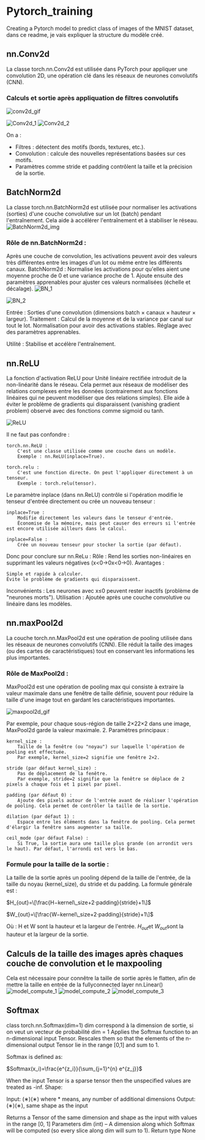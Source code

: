 # Pytorch_training
Creating a Pytorch model to predict class of images of the MNIST dataset, dans ce readme, je vais expliquer la structure du modèle créé.

## nn.Conv2d
La classe torch.nn.Conv2d est utilisée dans PyTorch pour appliquer une convolution 2D, une opération clé dans les réseaux de neurones convolutifs (CNN).

### Calculs et sortie après appliquation de filtres convolutifs

![conv2d_gif](https://github.com/user-attachments/assets/aa333ec2-bbe5-4f2d-b0ac-e827382c8dbf)


![Conv2d_1](https://github.com/user-attachments/assets/dd9cea7f-c5a3-4307-8165-b81208794b6f)
![Conv2d_2](https://github.com/user-attachments/assets/8a0a12d3-d04f-4f46-9e60-1306933c6a96)

On a :
  - Filtres : détectent des motifs (bords, textures, etc.).
  - Convolution : calcule des nouvelles représentations basées sur ces motifs.
  - Paramètres comme stride et padding contrôlent la taille et la précision de la sortie.

## BatchNorm2d

La classe torch.nn.BatchNorm2d est utilisée pour normaliser les activations (sorties) d'une couche convolutive sur un lot (batch) pendant l'entraînement. Cela aide à accélérer l'entraînement et à stabiliser le réseau.
![BatchNorm2d_img](https://github.com/user-attachments/assets/4a88d189-9be9-448c-852a-9df69b828d89)

### Rôle de nn.BatchNorm2d :

Après une couche de convolution, les activations peuvent avoir des valeurs très différentes entre les images d'un lot ou même entre les différents canaux. BatchNorm2d :
    Normalise les activations pour qu'elles aient une moyenne proche de 0 et une variance proche de 1.
    Ajoute ensuite des paramètres apprenables pour ajuster ces valeurs normalisées (échelle et décalage).
![BN_1](https://github.com/user-attachments/assets/1079ecb2-b124-44f9-acab-9ade1039f7b9)

![BN_2](https://github.com/user-attachments/assets/892a894a-4cbe-4ad9-985c-c5839a1dc3e1)

Entrée : Sorties d'une convolution (dimensions batch × canaux × hauteur × largeur).
Traitement :
    Calcul de la moyenne et de la variance par canal sur tout le lot.
    Normalisation pour avoir des activations stables.
    Réglage avec des paramètres apprenables.

Utilité : Stabilise et accélère l'entraînement.

## nn.ReLU

La fonction d'activation ReLU pour Unité linéaire rectifiée introduit de la non-linéarité dans le réseau. Cela permet aux réseaux de modéliser des relations complexes entre les données (contrairement aux fonctions linéaires qui ne peuvent modéliser que des relations simples).
Elle aide à éviter le problème de gradients qui disparaissent (vanishing gradient problem) observé avec des fonctions comme sigmoid ou tanh.

![ReLU](https://github.com/user-attachments/assets/91c59120-74bf-486f-ab74-2b49e89622f8)


Il ne faut pas confondre :

    torch.nn.ReLU :
        C'est une classe utilisée comme une couche dans un modèle.
        Exemple : nn.ReLU(inplace=True).

    torch.relu :
        C'est une fonction directe. On peut l'appliquer directement à un tenseur.
        Exemple : torch.relu(tensor).


Le paramètre inplace (dans nn.ReLU) contrôle si l'opération modifie le tenseur d'entrée directement ou crée un nouveau tenseur :

    inplace=True :
        Modifie directement les valeurs dans le tenseur d'entrée.
        Économise de la mémoire, mais peut causer des erreurs si l'entrée est encore utilisée ailleurs dans le calcul.

    inplace=False :
        Crée un nouveau tenseur pour stocker la sortie (par défaut).

Donc pour conclure sur nn.ReLu :
  Rôle : Rend les sorties non-linéaires en supprimant les valeurs négatives (x<0→0x<0→0).
  Avantages :

    Simple et rapide à calculer.
    Évite le problème de gradients qui disparaissent.

Inconvénients : Les neurones avec x≤0 peuvent rester inactifs (problème de "neurones morts").
Utilisation : Ajoutée après une couche convolutive ou linéaire dans les modèles.

## nn.maxPool2d

La couche torch.nn.MaxPool2d est une opération de pooling utilisée dans les réseaux de neurones convolutifs (CNN). Elle réduit la taille des images (ou des cartes de caractéristiques) tout en conservant les informations les plus importantes.
### Rôle de MaxPool2d :

MaxPool2d est une opération de pooling max qui consiste à extraire la valeur maximale dans une fenêtre de taille définie, souvent pour réduire la taille d'une image tout en gardant les caractéristiques importantes.


![maxpool2d_gif](https://github.com/user-attachments/assets/66a644d0-9b72-4120-b1ee-fae7bf5b3199)

Par exemple, pour chaque sous-région de taille 2×22×2 dans une image, MaxPool2d garde la valeur maximale.
2. Paramètres principaux :

    kernel_size :
        Taille de la fenêtre (ou "noyau") sur laquelle l'opération de pooling est effectuée.
        Par exemple, kernel_size=2 signifie une fenêtre 2×2.

    stride (par défaut kernel_size) :
        Pas de déplacement de la fenêtre.
        Par exemple, stride=2 signifie que la fenêtre se déplace de 2 pixels à chaque fois et 1 pixel par pixel.

    padding (par défaut 0) :
        Ajoute des pixels autour de l'entrée avant de réaliser l'opération de pooling. Cela permet de contrôler la taille de la sortie.

    dilation (par défaut 1) :
        Espace entre les éléments dans la fenêtre de pooling. Cela permet d'élargir la fenêtre sans augmenter sa taille.

    ceil_mode (par défaut False) :
        Si True, la sortie aura une taille plus grande (on arrondit vers le haut). Par défaut, l'arrondi est vers le bas.

### Formule pour la taille de la sortie :

La taille de la sortie après un pooling dépend de la taille de l'entrée, de la taille du noyau (kernel_size), du stride et du padding. La formule générale est :

$H_{out}=\[\frac{H−kernel\_size+2⋅padding}{stride}+1\]$

$W_{out}​=\[\frac{W−kernel\_size+2⋅padding}{stride}+1\]$

Où :
    H et W sont la hauteur et la largeur de l'entrée.
    $H_{out}$​ et $W_{out}$​ sont la hauteur et la largeur de la sortie.

## Calculs de la taille des images après chaques couche de convolution et le maxpooling
Cela est nécessaire pour connêtre la taille de sortie après le flatten, afin de mettre la taille en entrée de la fullyconnected layer nn.Linear()
![model_compute_1](https://github.com/user-attachments/assets/f4f5c8ad-ceec-4003-bff6-7093a1147c57)
![model_compute_2](https://github.com/user-attachments/assets/7311f0bc-3686-4b00-b68e-8e27c7c251bc)
![model_compute_3](https://github.com/user-attachments/assets/9a3f4874-adf9-4215-b248-c36075a2babc)

## Softmax


class
torch.nn.Softmax(dim=1) dim correspond à la dimension de sortie, si on veut un vecteur de probabilité dim = 1
    Applies the Softmax function to an n-dimensional input Tensor.
    Rescales them so that the elements of the n-dimensional output Tensor lie in the range [0,1] and sum to 1.
    
Softmax is defined as:
    
$Softmax(x_i)=\frac{e^{z_i}}{\sum_{j=1}^{n} e^{z_j}}$ 

When the input Tensor is a sparse tensor then the unspecified values are treated as -inf.
Shape:

Input: (∗)(∗) where * means, any number of additional dimensions
Output: (∗)(∗), same shape as the input

Returns
        a Tensor of the same dimension and shape as the input with values in the range [0, 1]
    Parameters
        dim (int) – A dimension along which Softmax will be computed (so every slice along dim will sum to 1).
    Return type
        None



